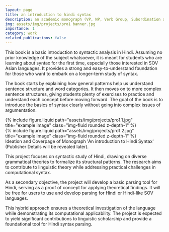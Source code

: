 ```yaml
---
layout: page
title: an introduction to hindi syntax
description: an academic monograph (VP, NP, Verb Group, Subordination and Coordination)
img: assets/img/projects/pro1 banner.jpg
importance: 1
category: work
related_publications: false
---
```


This book is a basic introduction to syntactic analysis in Hindi. Assuming no prior knowledge of the subject whatsoever, it is meant for students who are learning about syntax for the first time, especially those interested in SOV Asian languages. It provides a strong and easy-to-understand foundation for those who want to embark on a longer-term study of syntax. 

The book starts by explaining how general patterns help us understand sentence structure and word categories. It then moves on to more complex sentence structures, giving students plenty of exercises to practice and understand each concept before moving forward. The goal of the book is to introduce the basics of syntax clearly without going into complex issues of argumentation.

<div class="row justify-content-sm-center">
    <div class="col-sm-8 mt-3 mt-md-0">
        {% include figure.liquid path="assets/img/projects/pro1.1.jpg" title="example image" class="img-fluid rounded z-depth-1" %}
    </div>
    <div class="col-sm-4 mt-3 mt-md-0">
        {% include figure.liquid path="assets/img/projects/pro1.2.jpg" title="example image" class="img-fluid rounded z-depth-1" %}
    </div>
</div>
<div class="caption">
    Ideation and Coverpage of Monograph 'An introduction to Hindi Syntax' (Publisher Details will be revealed later).
</div>

This project focuses on syntactic study of Hindi, drawing on diverse grammatical theories to formalize its structural patterns. The research aims to contribute to linguistic theory while addressing practical challenges in computational syntax. 

As a secondary objective, the project will develop a basic parsing tool for Hindi, serving as a proof of concept for applying theoretical findings. It will be free for users to use and develop parsing for Hindi or Hindi-like SOV languages. 

This hybrid approach ensures a theoretical investigation of the language while demonstrating its computational applicability. The project is expected to yield significant contributions to linguistic scholarship and provide a foundational tool for Hindi syntax parsing.